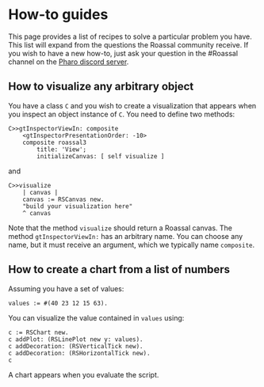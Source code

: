 # How-to guides

This page provides a list of recipes to solve a particular problem you have. This list will expand from the questions the Roassal community receive. If you wish to have a new how-to, just ask your question in the #Roassal channel on the [Pharo discord server](https://pharo.org/community).

## How to visualize any arbitrary object

You have a class `C` and you wish to create a visualization that appears when you inspect an object instance of `C`. You need to define two methods:

```Smalltalk
C>>gtInspectorViewIn: composite
	<gtInspectorPresentationOrder: -10>
	composite roassal3
		title: 'View';
		initializeCanvas: [ self visualize ]
```

and 

```Smalltalk
C>>visualize
	| canvas |
	canvas := RSCanvas new.
	"build your visualization here"
	^ canvas
```

Note that the method `visualize` should return a Roassal canvas. The method `gtInspectorViewIn:` has an arbitrary name. You can choose any name, but it must receive an argument, which we typically name `composite`.

## How to create a chart from a list of numbers

Assuming you have a set of values:

```Smalltalk
values := #(40 23 12 15 63).
```

You can visualize the value contained in `values` using:

```
c := RSChart new.
c addPlot: (RSLinePlot new y: values).
c addDecoration: (RSVerticalTick new).
c addDecoration: (RSHorizontalTick new).
c
```

A chart appears when you evaluate the script.
